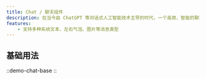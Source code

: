 ```yaml
---
title: Chat / 聊天组件
description: 在当今由 ChatGPT 等对话式人工智能技术主导的时代，一个高效、智能的聊天组件显得尤为重要。
features:
    - 支持多种系统文本、左右气泡、图片等消息类型
---
```


## 基础用法

::demo-chat-base
::

